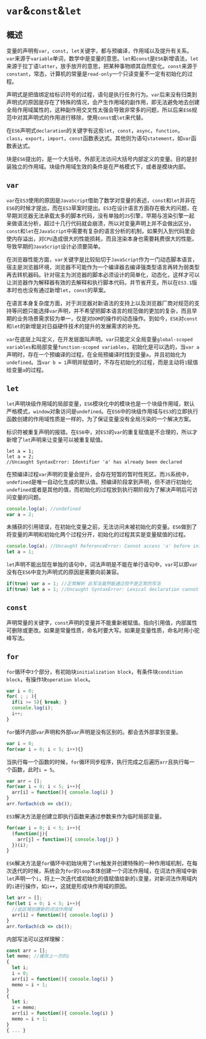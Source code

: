 # `var`&`const`&`let`

## 概述

变量的声明有`var`，`const`，`let`关键字，都与预编译，作用域以及提升有关系。`var`来源于`variable`单词，数学中是变量的意思。`let`和`const`是`ES6`新增语法，`let`来源于拉丁语`latter`，放手放开的意思，把某种事物顺其自然变化。`const`来源于`constant`，常态，计算机的常量是`read-only`一个只读变量不一定有初始化的过程。

声明式是把值绑定给标识符号的过程，语句是执行任务行为。`var`后来没有归类到声明式的原因是存在了特殊的情况，会产生作用域的副作用，即无法避免地去创建全局作用域属性的，这种副作用交叉性太强会导致非常多的问题，所以后来`ES6`规范中对其声明式的作用进行移除，使用`const`或`let`来代替。

在`ES6`声明式`declaration`的关键字有这些`let`，`const`，`async`，`function`，`class`，`export`，`import`，`const`函数表达式。其他则为语句`statement`，如`var`函数表达式。

块是`ES6`提出的，是一个大括号。外部无法访问大括号内部定义的变量。目的是封装独立的作用域。块级作用域生效的条件是在严格模式下，或者是模块内部。





## `var`

`var`在`ES3`使用的原因是`JavaScript`借助了数学对变量的表述，`const`和`let`并非在`ES6`的时候才提出，而在`ES3`草案时提出。`ES3`在设计语言方面存在极大的问题，在早期浏览器无法承载太多的脚本代码，没有单独的`JS`引擎，早期与渲染引擎一起来做语法分析，超过十几行代码就会崩溃，所以对变量声明上并不会做出区分，`const`和`let`在`JavaScript`中需要有复杂的语言分析的机制，如果列入到代码里会使内存溢出，对`CPU`造成很大的性能损耗，而且渲染本身也需要耗费很大的性能，导致早期的`JavaScript`设计必须要简单。

在浏览器性能方面，`var`关键字是比较贴切于`JavaScript`作为一门动态脚本语言，宿主是浏览器环境，浏览器不可能作为一个编译器去编译强类型语言再转为弱类型再去转机器码。针对宿主为浏览器的脚本必须设计的简单化，动态化，这样才可以让浏览器作为解释器有效的去解释和执行脚本代码，并节省开支。所以在`ES3.1`版本时也也没有通过新增`let`，`const`的草案。

在语言本身复杂度方面，对于浏览器对新语法的支持上以及浏览器厂商对规范的支持等问题只能选择`var`声明，并不希望把脚本语言的规范做的更加的复杂，而且早期的业务场景需求较为单一，仅是对`DOM`的操作的动态操作。到如今，`ES6`对`const`和`let`的新增是对日益硬件技术的提升的发展需求的补充。

`var`在底层上叫定义，在开发层面叫声明。`var`只能定义全局变量`global-scoped variables`和局部变量`function-scoped variables`，初始化是可以选的，当`var a`声明时，存在一个预编译的过程，在全局预编译时找到变量`a`，并且初始化为`undefined`。当`var b = 1`声明并赋值时，不存在初始化的过程，而是主动将`1`赋值给变量`a`的过程。



## `let`

`let`声明块级作用域的局部变量，`ES6`模块化中的模块也是一个块级作用域，默认严格模式，`window`对象访问是`undefined`。在`ES6`中的块级作用域与`ES3`的立即执行函数创建的作用域性质是一样的，为了保证变量没有全局污染的一个解决方案。

标识符被重复声明的报错。在`ES6`中，对`ES3`的`var`的重复赋值是不合理的，所以才新增了`let`声明来让变量可以被重复赋值。

```JS
let a = 1;
let a = 2;
//Uncaught SyntaxError: Identifier 'a' has already been declared
```

在预编译过程`var`声明的变量会提升，会存在短暂的暂时性死区。而`JS`系统中，`undefined`是唯一自动化生成的默认值。预编译阶段拿到声明，但不进行初始化`undefined`或者是其他的值，而初始化的过程放到执行期阶段为了解决声明后可访问变量的问题。

```js
console.log(a); //undefined
var a = 2;
```

未捕获的引用错误，在初始化变量之前，无法访问未被初始化的变量。`ES6`做到了将变量的声明和初始化两个过程分开，初始化的过程其实是变量赋值的过程。

```js
console.log(a); //Uncaught ReferenceError: Cannot access 'a' before initialization.
let a = 1;
```

`let`声明不能出现在单独的语句中，词法声明是不能在单行语句中，`var`可以即`var`没有在`ES6`中变为声明式的原因是需要向前兼容。

```js
if(true) var a = 1; //正常解析 此写法虽然能通过但不是正常的写法
if(true) let a = 1; //Uncaught SyntaxError: Lexical declaration cannot appear in a single-statement context. 
```



## `const`

声明常量的关键字，`const`声明的变量并不能重新被赋值。指向引用值，内部属性可删除或更改。如果是常量性质，命名时要大写。如果是变量性质，命名时用小驼峰写法。



## `for`

`for`循环中`3`个部分，有初始块`initialization block`，有条件块`condition block`，有操作块`operation block`。

```js
var i = 0;
for( ; ; ){
  if(i >= 5){ break; }
  console.log(i);
  i++;
}
```

`for`循环内部`var`声明和外部`var`声明是没有区别的。都会去外部拿到变量。

```js
var i = 0;
for(var i = 0; i < 5; i++){}
```

当执行每一个函数的时候，`for`循环同步程序，执行完成之后遍历`arr`且执行每一个函数，此时`i = 5`。

```js
var arr = [];
for(var i = 0; i < 5; i++){
  arr[i] = function(){ console.log(i) }
}
arr.forEach(cb => cb());
```

`ES3`解决方法是创建立即执行函数来通过参数来作为临时局部变量。

```js
for(var i = 0; i < 5; i++){
  (function(j){
    arr[j] = function(){ console.log(j) }
  })(i);
}
```

`ES6`解决方法是`for`循环中初始块用了`let`触发并创建特殊的一种作用域机制，在每次迭代的时候，系统会为`for`的`loop`本体创建一个词法作用域，在词法作用域中新`let`声明一个`i`，将上一次迭代或初始化的值赋值给新的`i`变量，对新词法作用域内的`i`进行操作，如`i++`，这就是形成块作用域的原因。

```js
let arr = [];
for(let i = 0; i < 5; i++){
  //此区域创建新的词法作用域
  arr[i] = function(){ console.log(i) }
}
arr.forEach(cb => cb());
```

内部写法可以这样理解：

```js
const arr = [];
let memo; //缓存上一次的i
{
  let i;
  i = 0;
  arr[i] = function(){ console.log(i) }
  memo = i + 1;
}
{
  let i;
  i = memo;
  arr[i] = function(){ console.log(i) }
  memo = i + 1;
}
{ ... }
```


